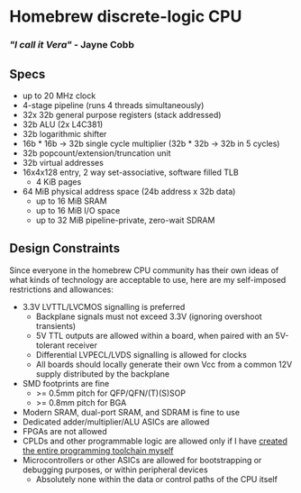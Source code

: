 # Homebrew discrete-logic CPU
### _"I call it Vera"_ - Jayne Cobb

## Specs
* up to 20 MHz clock
* 4-stage pipeline (runs 4 threads simultaneously)
* 32x 32b general purpose registers (stack addressed)
* 32b ALU (2x L4C381)
* 32b logarithmic shifter
* 16b * 16b -> 32b single cycle multiplier (32b * 32b -> 32b in 5 cycles)
* 32b popcount/extension/truncation unit
* 32b virtual addresses
* 16x4x128 entry, 2 way set-associative, software filled TLB
    * 4 KiB pages
* 64 MiB physical address space (24b address x 32b data)
    * up to 16 MiB SRAM
    * up to 16 MiB I/O space
    * up to 32 MiB pipeline-private, zero-wait SDRAM

## Design Constraints
Since everyone in the homebrew CPU community has their own ideas of what kinds of technology are acceptable to use, here are my self-imposed restrictions and allowances:

* 3.3V LVTTL/LVCMOS signalling is preferred
    * Backplane signals must not exceed 3.3V (ignoring overshoot transients)
    * 5V TTL outputs are allowed within a board, when paired with an 5V-tolerant receiver
    * Differential LVPECL/LVDS signalling is allowed for clocks
    * All boards should locally generate their own Vcc from a common 12V supply distributed by the backplane
* SMD footprints are fine
    * &gt;= 0.5mm pitch for QFP/QFN/(T)(S)SOP
    * &gt;= 0.8mm pitch for BGA
* Modern SRAM, dual-port SRAM, and SDRAM is fine to use
* Dedicated adder/multiplier/ALU ASICs are allowed
* FPGAs are not allowed
* CPLDs and other programmable logic are allowed only if I have [created the entire programming toolchain myself](https://github.com/bcrist/zig-lc4k)
* Microcontrollers or other ASICs are allowed for bootstrapping or debugging purposes, or within peripheral devices
    * Absolutely none within the data or control paths of the CPU itself

